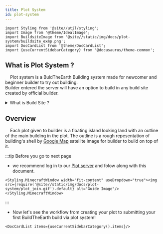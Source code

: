 ```yaml
---
title: Plot System
id: plot-system
---
```

```mdx-code-block
import Styling from '@site//util/styling';
import Image from '@theme/IdealImage';
import BuildsiteImage from '@site//static/img/docs/plot-system/buildsite_exmp.png';
import DocCardList from '@theme/DocCardList';
import {useCurrentSidebarCategory} from '@docusaurus/theme-common';
```

## What is Plot System ?
&nbsp;&nbsp;&nbsp;&nbsp;Plot system is a BuldTheEarth Building system made for newcomer and beginner builder to try out building.<br/>
Builder entered  the server will have an option to build in any build site created by official builder.
<details><summary>What is Build Site ?</summary>

Build site is an on-going team project in every country we're building on(ASEAN).<br/>
the plot's buildsite is originally outlined in the [Master server](../visiting#1-master-server) and submit to [Plot server](../visiting#2-plot-server) for everyone to build on.



:::info our buildsite at Malaysia, Klang
<dt><sup>this buildsite is registered in plot system too!</sup></dt>
<Image img={BuildsiteImage} width="500rem" className="item shadow--md" style={{borderRadius:"6px"}} alt="Welsome To ASEAN BTE" />
:::
</details>

## Overview
&nbsp;&nbsp;&nbsp;&nbsp;Each plot given to builder is a floating island looking land with an outline of the main building in the plot.
The outline is a rough repesentation of building's shell by [Google Map](https://www.google.com/maps/) satellite image for builder to build on top of it.

:::tip Before you go to next page
- we recommend log in to our [Plot server](../visiting#2-plot-server) and folow along with this document.

```mdx-code-block
<Styling.MinecraftWindow width="fit-content" useDropdown="true"><img src={require('@site//static/img/docs/plot-system/plot_join.gif').default} alt="Guide Image"/></Styling.MinecraftWindow>
```
:::

- Now let's see the workflow from creating your plot to submitting your first BuildTheEarth build via plot system!

```mdx-code-block
<DocCardList items={useCurrentSidebarCategory().items}/>
```